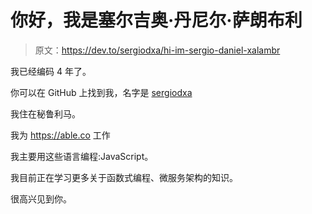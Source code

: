 # 你好，我是塞尔吉奥·丹尼尔·萨朗布利

> 原文：<https://dev.to/sergiodxa/hi-im-sergio-daniel-xalambr>

我已经编码 4 年了。

你可以在 GitHub 上找到我，名字是 [sergiodxa](https://github.com/sergiodxa)

我住在秘鲁利马。

我为 https://able.co 工作

我主要用这些语言编程:JavaScript。

我目前正在学习更多关于函数式编程、微服务架构的知识。

很高兴见到你。